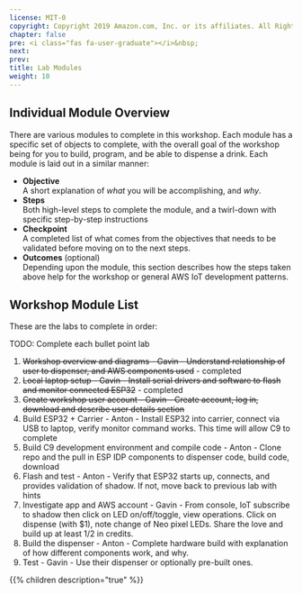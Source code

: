 ```yaml
---
license: MIT-0
copyright: Copyright 2019 Amazon.com, Inc. or its affiliates. All Rights Reserved.
chapter: false
pre: <i class="fas fa-user-graduate"></i>&nbsp;
next: 
prev: 
title: Lab Modules
weight: 10
---
```


## Individual Module Overview

There are various modules to complete in this workshop. Each module has a specific set of objects to complete, with the overall goal of the workshop being for you to build, program, and be able to dispense a drink. Each module is laid out in a similar manner:

* **Objective**<br/>A short explanation of *what* you will be accomplishing, and *why*.
* **Steps**<br/>Both high-level steps to complete the module, and a twirl-down with specific step-by-step instructions
* **Checkpoint**<br/>A completed list of what comes from the objectives that needs to be validated before moving on to the next steps.
* **Outcomes** (optional)<br/>Depending upon the module, this section describes how the steps taken above help for the workshop or general AWS IoT development patterns.

## Workshop Module List

These are the labs to complete in order:

TODO: Complete each bullet point lab

1. ~~Workshop overview and diagrams - Gavin - Understand relationship of user to dispenser, and AWS components used~~ - completed
1. ~~Local laptop setup - Gavin - Install serial drivers and software to flash and monitor connected ESP32~~ - completed
1. ~~Create workshop user account - Gavin - Create account, log in, download and describe user details section~~
1. Build ESP32 + Carrier - Anton - Install ESP32 into carrier, connect via USB to laptop, verify monitor command works. This time will allow C9 to complete
1. Build C9 development environment and compile code - Anton - Clone repo and the pull in ESP IDP components to dispenser code, build code, download
1. Flash and test - Anton - Verify that ESP32 starts up, connects, and provides validation of shadow. If not, move back to previous lab with hints
1. Investigate app and AWS account - Gavin - From console, IoT subscribe to shadow then click on LED on/off/toggle, view operations. Click on dispense (with $1), note change of Neo pixel LEDs. Share the love and build up at least $1/$2 in credits.
1. Build the dispenser - Anton - Complete hardware build with explanation of how different components work, and why.
1. Test - Gavin - Use their dispenser or optionally pre-built ones. 


{{% children description="true"   %}}